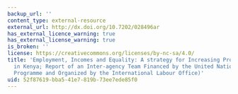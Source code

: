 ```yaml
---
backup_url: ''
content_type: external-resource
external_url: http://dx.doi.org/10.7202/028496ar
has_external_licence_warning: true
has_external_license_warning: true
is_broken: ''
license: https://creativecommons.org/licenses/by-nc-sa/4.0/
title: 'Employment, Incomes and Equality: A strategy for Increasing Productive Employment
  in Kenya; Report of an Inter-agency Team Financed by the United Nations Development
  Programme and Organized by the International Labour Office)'
uid: 52f87619-bba5-41e7-819b-73ee7ede85f0
---
```

